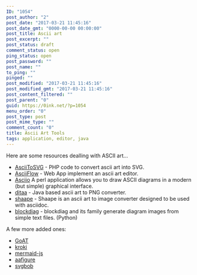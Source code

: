 ```yaml
---
ID: "1054"
post_author: "2"
post_date: "2017-03-21 11:45:16"
post_date_gmt: "0000-00-00 00:00:00"
post_title: Ascii art
post_excerpt: ""
post_status: draft
comment_status: open
ping_status: open
post_password: ""
post_name: ""
to_ping: ""
pinged: ""
post_modified: "2017-03-21 11:45:16"
post_modified_gmt: "2017-03-21 11:45:16"
post_content_filtered: ""
post_parent: "0"
guid: https://0ink.net/?p=1054
menu_order: "0"
post_type: post
post_mime_type: ""
comment_count: "0"
title: Ascii Art Tools
tags: application, editor, java
---
```


Here are some resources dealling with ASCII art...

- [AsciiToSVG](https://github.com/dhobsd/asciitosvg) - PHP code
  to convert ascii art into SVG.
- [AsciiFlow](http://asciiflow.com/) - Web App implement an ascii art
  editor.
- [Asciio](http://search.cpan.org/dist/App-Asciio/lib/App/Asciio.pm)
  A perl application allows you to draw ASCII diagrams in a modern
  (but simple) graphical interface.
- [ditaa](http://ditaa.sourceforge.net/) - Java based ascii art to PNG
  converter.
- [shaape](https://github.com/christiangoltz/shaape) - Shaape is an
  ascii art to image converter designed to be used with asciidoc.
- [blockdiag](http://blockdiag.com/en/index.html) - blockdiag and its
  family generate diagram images from simple text files. (Python)

A few more added ones:

- [GoAT](https://github.com/blampe/goat)
- [kroki](https://github.com/yuzutech/kroki)
- [mermaid-js](https://mermaid-js.github.io/mermaid/#/)
- [aafigure](https://github.com/aafigure/aafigure)
- [svgbob](https://github.com/ivanceras/svgbob)


